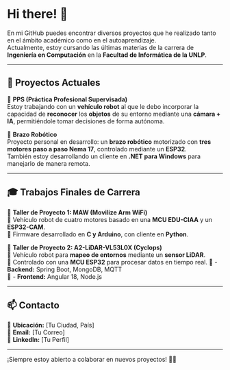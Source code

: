 # Hi there! 👋  

En mi GitHub puedes encontrar diversos proyectos que he realizado tanto en el ámbito académico como en el autoaprendizaje.  
Actualmente, estoy cursando las últimas materias de la carrera de **Ingeniería en Computación** en la **Facultad de Informática de la UNLP**.  

---

## 🚀 Proyectos Actuales  

🔹 **PPS (Práctica Profesional Supervisada)**  
Estoy trabajando con un **vehículo robot** al que le debo incorporar la capacidad de **reconocer** los **objetos** de su entorno mediante una **cámara + IA**, permitiéndole tomar decisiones de forma autónoma.  

🔹 **Brazo Robótico**  
Proyecto personal en desarrollo: un **brazo robótico** motorizado con **tres motores paso a paso Nema 17**, controlado mediante un **ESP32**.  
También estoy desarrollando un cliente en **.NET para Windows** para manejarlo de manera remota.  

---

## 🎓 Trabajos Finales de Carrera  

📌 **Taller de Proyecto 1: MAW (Movilize Arm WiFi)**  
🔹 Vehículo robot de cuatro motores basado en una **MCU EDU-CIAA** y un **ESP32-CAM**.  
🔹 Firmware desarrollado en **C y Arduino**, con cliente en **Python**.  

📌 **Taller de Proyecto 2: A2-LiDAR-VL53L0X (Cyclops)**  
🔹 Vehículo robot para **mapeo de entornos** mediante un **sensor LiDAR**.  
🔹 Controlado con una **MCU ESP32** para procesar datos en tiempo real. 
🔹 - **Backend:** Spring Boot, MongoDB, MQTT  
🔹 - **Frontend:** Angular 18, Node.js  


---

## 📫 Contacto  

📍 **Ubicación:** [Tu Ciudad, País]  
📧 **Email:** [Tu Correo]  
🔗 **LinkedIn:** [Tu Perfil]  

---

¡Siempre estoy abierto a colaborar en nuevos proyectos! 🚀✨  
